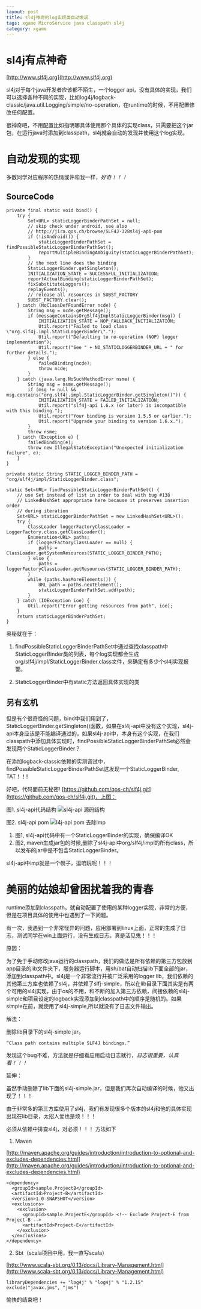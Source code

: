 ```yaml
---
layout: post
title: sl4j神奇的log实现类自动发现
tags: xgame MicroService java classpath sl4j
category: xgame
---
```


# sl4j有点神奇

[http://www.slf4j.org](http://www.slf4j.org)

sl4j对于每个java开发者应该都不陌生，一个logger api，没有具体的实现，我们可以选择各种不同的实现，比如log4j/logback-classic/java.util.Logging/simple/no-operation，在runtime的时候，不用配置修改任何配置。

很神奇吧，不用配置比如指明哪具体使用那个具体的实现class，只需要把这个jar包，在运行java时添加到classpath，sl4j就会自动的发现并使用这个log实现。

# 自动发现的实现

多数同学对应程序的热情或许和我一样，*好奇！！！*


## SourceCode
	private final static void bind() {
        try {
            Set<URL> staticLoggerBinderPathSet = null;
            // skip check under android, see also
            // http://jira.qos.ch/browse/SLF4J-328sl4j-api-pom
            if (!isAndroid()) {
                staticLoggerBinderPathSet = findPossibleStaticLoggerBinderPathSet();
                reportMultipleBindingAmbiguity(staticLoggerBinderPathSet);
            }
            // the next line does the binding
            StaticLoggerBinder.getSingleton();
            INITIALIZATION_STATE = SUCCESSFUL_INITIALIZATION;
            reportActualBinding(staticLoggerBinderPathSet);
            fixSubstituteLoggers();
            replayEvents();
            // release all resources in SUBST_FACTORY
            SUBST_FACTORY.clear();
        } catch (NoClassDefFoundError ncde) {
            String msg = ncde.getMessage();
            if (messageContainsOrgSlf4jImplStaticLoggerBinder(msg)) {
                INITIALIZATION_STATE = NOP_FALLBACK_INITIALIZATION;
                Util.report("Failed to load class \"org.slf4j.impl.StaticLoggerBinder\".");
                Util.report("Defaulting to no-operation (NOP) logger implementation");
                Util.report("See " + NO_STATICLOGGERBINDER_URL + " for further details.");
            } else {
                failedBinding(ncde);
                throw ncde;
            }
        } catch (java.lang.NoSuchMethodError nsme) {
            String msg = nsme.getMessage();
            if (msg != null && msg.contains("org.slf4j.impl.StaticLoggerBinder.getSingleton()")) {
                INITIALIZATION_STATE = FAILED_INITIALIZATION;
                Util.report("slf4j-api 1.6.x (or later) is incompatible with this binding.");
                Util.report("Your binding is version 1.5.5 or earlier.");
                Util.report("Upgrade your binding to version 1.6.x.");
            }
            throw nsme;
        } catch (Exception e) {
            failedBinding(e);
            throw new IllegalStateException("Unexpected initialization failure", e);
        }
    }

    private static String STATIC_LOGGER_BINDER_PATH = "org/slf4j/impl/StaticLoggerBinder.class";

    static Set<URL> findPossibleStaticLoggerBinderPathSet() {
        // use Set instead of list in order to deal with bug #138
        // LinkedHashSet appropriate here because it preserves insertion order
        // during iteration
        Set<URL> staticLoggerBinderPathSet = new LinkedHashSet<URL>();
        try {
            ClassLoader loggerFactoryClassLoader = LoggerFactory.class.getClassLoader();
            Enumeration<URL> paths;
            if (loggerFactoryClassLoader == null) {
                paths = ClassLoader.getSystemResources(STATIC_LOGGER_BINDER_PATH);
            } else {
                paths = loggerFactoryClassLoader.getResources(STATIC_LOGGER_BINDER_PATH);
            }
            while (paths.hasMoreElements()) {
                URL path = paths.nextElement();
                staticLoggerBinderPathSet.add(path);
            }
        } catch (IOException ioe) {
            Util.report("Error getting resources from path", ioe);
        }
        return staticLoggerBinderPathSet;
    }

奥秘就在于：
1. findPossibleStaticLoggerBinderPathSet中通过查找classpath中StaticLoggerBinder类的列表，每个log实现都会生成org/slf4j/impl/StaticLoggerBinder.class文件，来确定有多少个sl4j实现报警。

2. StaticLoggerBinder中有static方法返回具体实现的类

## 另有玄机

但是有个很奇怪的问题，bind中我们用到了，StaticLoggerBinder.getSingleton()函数，如果在sl4j-api中没有这个实现，sl4j-api本身应该是不能编译通过的，如果sl4j-api中，本身有这个实现，在我们classpath中添加具体实现时，findPossibleStaticLoggerBinderPathSet必然会发现两个StaticLoggerBinder？

在添加logback-classic依赖的实测调试中，findPossibleStaticLoggerBinderPathSet这发现一个StaticLoggerBinder, TAT！！!

好吧，代码面前无秘密! [https://github.com/qos-ch/slf4j.git](https://github.com/qos-ch/slf4j.git)，上图：

图1. sl4j-api代码结构
![sl4j-api 源码结构]({{site.url}}/img/sl4j-api-imp-structure.png)

图2. sl4j-api pom
![l4j-api pom 去除imp]({{site.url}}/img/sl4j-api-pom.png)

1. 图1, sl4j-api代码中有一个StaticLoggerBinder的实现，确保编译OK
2. 图2, maven生成jar包的时候,删除了sl4j-api中org/slf4j/impl的所有class，所以发布的jar中是不包含StaticLoggerBinder。

sl4j-api中imp就是一个幌子，逗咱玩呢！！！


# 美丽的姑娘却曾困扰着我的青春

runtime添加到classpath，就自动配置了使用的某种logger实现，非常的方便，但是在项目具体的使用中也遇到了一下问题。

有一次，我遇到一个非常怪异的问题，应用部署到linux上面，正常的生成了日志，测试同学在win上面运行，没有生成日志。真是活见鬼！！！

原因：

为了免于手动修改java运行的classpath，我们的做法是所有依赖的第三方包放到app目录的lib文件夹下，服务器运行脚本，用sh/bat自动扫描lib下面全部的jar，添加到classpath中。sl4j是一个非常流行并被广泛采用的logger lib，我们依赖的其他第三方库也依赖了sl4j，并依赖了slfj-simple，所以在lib目录下面其实是有两个可用的sl4j实现，由于os的不用，和不断的加入第三方依赖，间接依赖的sl4j-simple和项目设定的logback实现添加到classpath中的顺序是随机的。如果simple在前，就使用了sl4j-simple,所以就没有了日志文件输出。

解法：

删除lib目录下的sl4j-simple jar。

	“Class path contains multiple SLF4J bindings.”

发现这个bug不难，方法就是仔细看应用启动日志就行，*日志很重要，认真看！！！*

延伸：

虽然手动删除了lib下面的sl4j-simple.jar，但是我们再次自动编译的时候，他又出现了！！！

由于非常多的第三方库使用了sl4j，我们有发现很多个版本的sl4j和他的具体实现出现在lib目录，太招人爱也是烦！！！

必须从依赖中排查sl4j，对必须！！！ 方法如下

1. Maven

[http://maven.apache.org/guides/introduction/introduction-to-optional-and-excludes-dependencies.html](http://maven.apache.org/guides/introduction/introduction-to-optional-and-excludes-dependencies.html)

	<dependency>
      <groupId>sample.ProjectB</groupId>
      <artifactId>Project-B</artifactId>
      <version>1.0-SNAPSHOT</version>
      <exclusions>
        <exclusion>
          <groupId>sample.ProjectE</groupId> <!-- Exclude Project-E from Project-B -->
          <artifactId>Project-E</artifactId>
        </exclusion>
      </exclusions>
    </dependency>

2. Sbt（scala项目中用，我一直写scala）

[http://www.scala-sbt.org/0.13/docs/Library-Management.html](http://www.scala-sbt.org/0.13/docs/Library-Management.html)

	libraryDependencies += "log4j" % "log4j" % "1.2.15" exclude("javax.jms", "jms")

愉快的结束吧！
